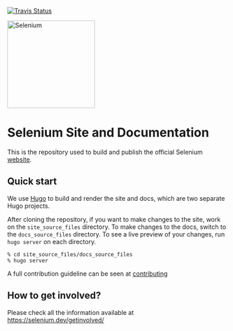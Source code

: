 [![Travis Status](https://travis-ci.com/SeleniumHQ/seleniumhq.github.io.svg?branch=master)](//travis-ci.com/SeleniumHQ/seleniumhq.github.io/builds)

<a href="https://selenium.dev"><img src="https://selenium.dev/images/selenium_logo_square_green.png" width="200" alt="Selenium"/></a>

# Selenium Site and Documentation

This is the repository used to build and publish the official Selenium [website](https://selenium.dev).

## Quick start

We use [Hugo](https://gohugo.io/) to build and render the site and docs,
which are two separate Hugo projects.

After cloning the repository, if you want to make changes to the
site, work on the `site_source_files` directory. To make changes to the docs,
switch to the `docs_source_files` directory. To see a live preview of your
changes, run `hugo server` on each directory.

```shell
% cd site_source_files/docs_source_files
% hugo server
```

A full contribution guideline can be seen at [contributing](https://selenium.dev/documentation/en/contributing/)

## How to get involved?

Please check all the information available at https://selenium.dev/getinvolved/

